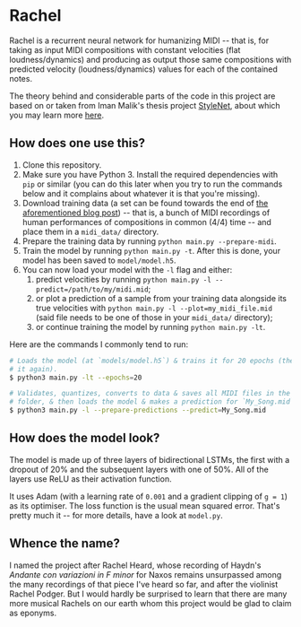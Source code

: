 # Rachel

Rachel is a recurrent neural network for humanizing MIDI -- that is, for taking as input MIDI compositions with constant velocities (flat loudness/dynamics) and producing as output those same compositions with predicted velocity (loudness/dynamics) values for each of the contained notes.

The theory behind and considerable parts of the code in this project are based on or taken from Iman Malik's thesis project [StyleNet](https://github.com/imalikshake/StyleNet/), about which you may learn more [here](http://imanmalik.com/cs/2017/06/05/neural-style.html).

## How does one use this?

1. Clone this repository.
2. Make sure you have Python 3. Install the required dependencies with `pip` or similar (you can do this later when you try to run the commands below and it complains about whatever it is that you're missing).
3. Download training data (a set can be found towards the end of [the aforementioned blog post](http://imanmalik.com/cs/2017/06/05/neural-style.html)) -- that is, a bunch of MIDI recordings of human performances of compositions in common (4/4) time -- and place them in a `midi_data/` directory.
4. Prepare the training data by running `python main.py --prepare-midi`.
5. Train the model by running `python main.py -t`. After this is done, your model has been saved to `model/model.h5`.
6. You can now load your model with the `-l` flag and either:
    1. predict velocities by running `python main.py -l --predict=/path/to/my/midi.mid`;
    2. or plot a prediction of a sample from your training data alongside its true velocities with `python main.py -l --plot=my_midi_file.mid` (said file needs to be one of those in your `midi_data/` directory);
    3. or continue training the model by running `python main.py -lt`.

Here are the commands I commonly tend to run:

```sh
# Loads the model (at `models/model.h5`) & trains it for 20 epochs (then saves 
# it again).
$ python3 main.py -lt --epochs=20

# Validates, quantizes, converts to data & saves all MIDI files in the `input/` 
# folder, & then loads the model & makes a prediction for `My_Song.mid`.
$ python3 main.py -l --prepare-predictions --predict=My_Song.mid
```

## How does the model look?

The model is made up of three layers of bidirectional LSTMs, the first with a dropout of 20% and the subsequent layers with one of 50%. All of the layers use ReLU as their activation function.

It uses Adam (with a learning rate of `0.001` and a gradient clipping of `g = 1`) as its optimiser. The loss function is the usual mean squared error. That's pretty much it -- for more details, have a look at `model.py`.

## Whence the name?

I named the project after Rachel Heard, whose recording of Haydn's _Andante con variazioni in F minor_ for Naxos remains unsurpassed among the many recordings of that piece I've heard so far, and after the violinist Rachel Podger. But I would hardly be surprised to learn that there are many more musical Rachels on our earth whom this project would be glad to claim as eponyms.
